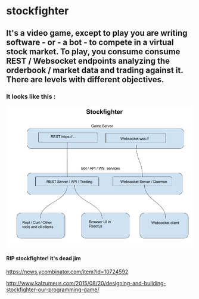# stockfighter

## It's a video game, except to play you are writing software - or - a bot - to compete in a virtual stock market.  To play, you consume consume REST / Websocket endpoints analyzing the orderbook / market data and trading against it.  There are levels with different objectives.

### It looks like this :
![GitHub Logo](./stockfighter.png)

#### RIP stockfighter!   it's dead jim

https://news.ycombinator.com/item?id=10724592

http://www.kalzumeus.com/2015/08/20/designing-and-building-stockfighter-our-programming-game/
